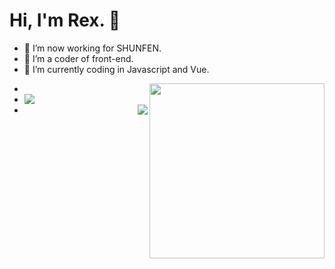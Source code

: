 #  Hi, I'm Rex. 👋


- 🔭 I’m now working for SHUNFEN.
- 🌱 I’m a coder of front-end. 
- 🤔 I’m currently coding in Javascript and Vue.


+ <img align="right" height="280" src="https://pic2.zhimg.com/v2-28020003d4a493c78d8202ba6c35f179_b.webp">
+ <img align="left" src="https://github-readme-stats.vercel.app/api?username=ThinkingThigh&show_icons=true&hide_border=true">
+ <img align="right" src="https://github-readme-stats.vercel.app/api/top-langs/?username=ThinkingThigh&hide_border=true">


